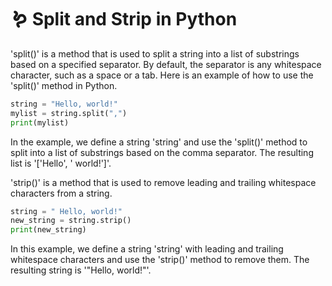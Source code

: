 # 🪱 Split and Strip in Python

'split()' is a method that is used to split a string into a list of substrings based on a specified separator. By default, the separator is any whitespace character, such as a space or a tab. Here is an example of how to use the 'split()' method in Python.

```python
string = "Hello, world!"
mylist = string.split(",")
print(mylist)
```

In the example, we define a string 'string' and use the 'split()' method to split into a list of substrings based on the comma separator. The resulting list is '\['Hello', ' world!']'.

'strip()' is a method that is used to remove leading and trailing whitespace characters from a string.

```python
string = " Hello, world!"
new_string = string.strip()
print(new_string)
```

In this example, we define a string 'string' with leading and trailing whitespace characters and use the 'strip()' method to remove them. The resulting string is '"Hello, world!"'.
